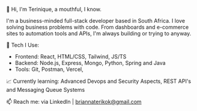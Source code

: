 👋 Hi, I'm Terinique, a mouthful, I know.

I'm a business-minded full-stack developer based in South Africa. I love solving business problems with code. From dashboards and e-commerce sites to automation tools and APIs, I'm always building or trying to anyway.

🔧 Tech I Use:  
- Frontend: React, HTML/CSS, Tailwind, JS/TS 
- Backend: Node.js, Express, Mongo, Python, Spring and Java 
- Tools: Git, Postman, Vercel, 

📈 Currently learning: Advanced Devops and Security Aspects, REST API's and Messaging Queue Systems 

📫 Reach me: via LinkedIn | briannaterikok@gmail.com

